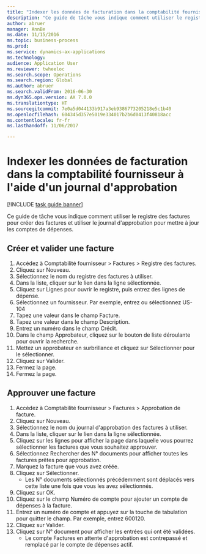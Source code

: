 ```yaml
--- 
title: "Indexer les données de facturation dans la comptabilité fournisseur à l'aide d'un journal d'approbation"
description: "Ce guide de tâche vous indique comment utiliser le registre des factures pour créer des factures et utiliser le journal d'approbation pour mettre à jour les comptes de dépenses."
author: abruer
manager: AnnBe
ms.date: 11/15/2016
ms.topic: business-process
ms.prod: 
ms.service: dynamics-ax-applications
ms.technology: 
audience: Application User
ms.reviewer: twheeloc
ms.search.scope: Operations
ms.search.region: Global
ms.author: abruer
ms.search.validFrom: 2016-06-30
ms.dyn365.ops.version: AX 7.0.0
ms.translationtype: HT
ms.sourcegitcommit: 7e0a5d044133b917a3eb9386773205218e5c1b40
ms.openlocfilehash: 604345d357e5019e334017b2b6d0413f40818acc
ms.contentlocale: fr-fr
ms.lasthandoff: 11/06/2017

---
```

# <a name="key-invoice-data-into-accounts-payable-using-an-approval-journal"></a>Indexer les données de facturation dans la comptabilité fournisseur à l'aide d'un journal d'approbation

[!INCLUDE [task guide banner](../../includes/task-guide-banner.md)]

Ce guide de tâche vous indique comment utiliser le registre des factures pour créer des factures et utiliser le journal d'approbation pour mettre à jour les comptes de dépenses.


## <a name="create-and-post-and-invoice"></a>Créer et valider une facture
1. Accédez à Comptabilité fournisseur > Factures > Registre des factures.
2. Cliquez sur Nouveau.
3. Sélectionnez le nom du registre des factures à utiliser.
4. Dans la liste, cliquer sur le lien dans la ligne sélectionnée.
5. Cliquez sur Lignes pour ouvrir le registre, puis entrez des lignes de dépense.
6. Sélectionnez un fournisseur. Par exemple, entrez ou sélectionnez US-104
7. Tapez une valeur dans le champ Facture.
8. Tapez une valeur dans le champ Description.
9. Entrez un numéro dans le champ Crédit.
10. Dans le champ Approbateur, cliquez sur le bouton de liste déroulante pour ouvrir la recherche.
11. Mettez un approbateur en surbrillance et cliquez sur Sélectionner pour le sélectionner.
12. Cliquez sur Valider.
13. Fermez la page.
14. Fermez la page.

## <a name="approve-an-invoice"></a>Approuver une facture
1. Accédez à Comptabilité fournisseur > Factures > Approbation de facture.
2. Cliquez sur Nouveau.
3. Sélectionnez le nom du journal d'approbation des factures à utiliser.
4. Dans la liste, cliquer sur le lien dans la ligne sélectionnée.
5. Cliquez sur les lignes pour afficher la page dans laquelle vous pourrez sélectionner les factures que vous souhaitez approuver.
6. Sélectionnez Rechercher des N° documents pour afficher toutes les factures prêtes pour approbation.
7. Marquez la facture que vous avez créée.
8. Cliquez sur Sélectionner.
    * Les N° documents sélectionnés précédemment sont déplacés vers cette liste une fois que vous les avez sélectionnés.  
9. Cliquez sur OK.
10. Cliquez sur le champ Numéro de compte pour ajouter un compte de dépenses à la facture.
11. Entrez un numéro de compte et appuyez sur la touche de tabulation pour quitter le champ. Par exemple, entrez 600120.
12. Cliquez sur Valider.
13. Cliquez sur N° document pour afficher les entrées qui ont été validées.
    * Le compte Factures en attente d'approbation est contrepassé et remplacé par le compte de dépenses actif.  


